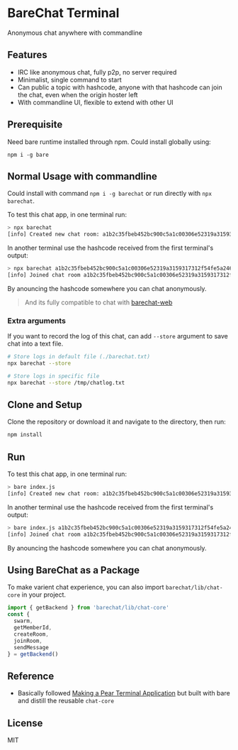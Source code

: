 # BareChat Terminal

Anonymous chat anywhere with commandline

## Features

- IRC like anonymous chat, fully p2p, no server required
- Minimalist, single command to start
- Can public a topic with hashcode, anyone with that hashcode can join the chat, even when the origin hoster left
- With commandline UI, flexible to extend with other UI

## Prerequisite

Need bare runtime installed through npm. Could install globally using:

`npm i -g bare`

## Normal Usage with commandline

Could install with command `npm i -g barechat` or run directly with `npx barechat`.

To test this chat app, in one terminal run:

```sh
> npx barechat
[info] Created new chat room: a1b2c35fbeb452bc900c5a1c00306e52319a3159317312f54fe5a246d634f51a
```

In another terminal use the hashcode received from the first terminal's output:

```sh
> npx barechat a1b2c35fbeb452bc900c5a1c00306e52319a3159317312f54fe5a246d634f51a
[info] Joined chat room a1b2c35fbeb452bc900c5a1c00306e52319a3159317312f54fe5a246d634f51a
```

By anouncing the hashcode somewhere you can chat anonymously.

> And its fully compatible to chat with [barechat-web](https://github.com/gasolin/barechat-web)

### Extra arguments

If you want to record the log of this chat, can add `--store` argument to save chat into a text file.

```sh
# Store logs in default file (./barechat.txt)
npx barechat --store

# Store logs in specific file
npx barechat --store /tmp/chatlog.txt
```

## Clone and Setup

Clone the repository or download it and navigate to the directory, then run:

```sh
npm install
```

## Run

To test this chat app, in one terminal run:

```sh
> bare index.js
[info] Created new chat room: a1b2c35fbeb452bc900c5a1c00306e52319a3159317312f54fe5a246d634f51a
```

In another terminal use the hashcode received from the first terminal's output:

```sh
> bare index.js a1b2c35fbeb452bc900c5a1c00306e52319a3159317312f54fe5a246d634f51a
[info] Joined chat room a1b2c35fbeb452bc900c5a1c00306e52319a3159317312f54fe5a246d634f51a
```

By anouncing the hashcode somewhere you can chat anonymously.

## Using BareChat as a Package

To make varient chat experience, you can also import `barechat/lib/chat-core` in your project.

```js
import { getBackend } from 'barechat/lib/chat-core'
const {
  swarm,
  getMemberId,
  createRoom,
  joinRoom,
  sendMessage
} = getBackend()
```

## Reference

- Basically followed [Making a Pear Terminal Application](https://docs.pears.com/guides/making-a-pear-terminal-app) but built with bare and distill the reusable `chat-core`

## License

MIT
